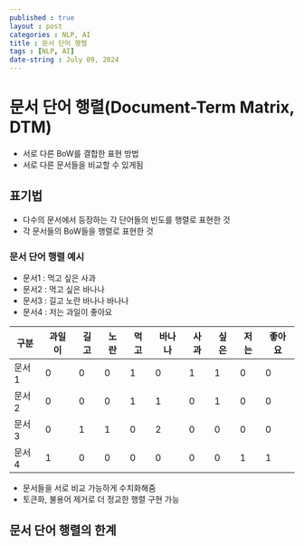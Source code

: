 ```yaml
---
published : true
layout : post
categories : NLP, AI
title : 문서 단어 행렬
tags : [NLP, AI]
date-string : July 09, 2024
---
```


# 문서 단어 행렬(Document-Term Matrix, DTM)
- 서로 다른 BoW를 결합한 표현 방법
- 서로 다른 문서들을 비교할 수 있게됨

## 표기법
- 다수의 문서에서 등장하는 각 단어들의 빈도를 행렬로 표현한 것
- 각 문서들의 BoW들을 행렬로 표현한 것
### 문서 단어 행렬 예시
- 문서1 : 먹고 싶은 사과
- 문서2 : 먹고 싶은 바나나
- 문서3 : 길고 노란 바나나 바나나
- 문서4 : 저는 과일이 좋아요

|구분|과일이|길고|노란|먹고|바나나|사과|싶은|저는|좋아요|
|---|---|---|---|---|---|---|---|---|---|
|문서1|0|0|0|1|0|1|1|0|0|
|문서2|0|0|0|1|1|0|1|0|0|
|문서3|0|1|1|0|2|0|0|0|0|
|문서4|1|0|0|0|0|0|0|1|1|

- 문서들을 서로 비교 가능하게 수치화해줌
- 토큰화, 불용어 제거로 더 정교한 행렬 구현 가능


## 문서 단어 행렬의 한계